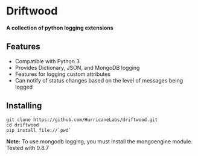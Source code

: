 # Driftwood #
**A collection of python logging extensions**

## Features ##
- Compatible with Python 3
- Provides Dictionary, JSON, and MongoDB logging
- Features for logging custom attributes
- Can notify of status changes based on the level of messages being logged

## Installing ##
```shell
git clone https://github.com/HurricaneLabs/driftwood.git
cd driftwood
pip install file://`pwd`
```
**Note:** To use mongodb logging, you must install the mongoengine module.  Tested with 0.8.7
